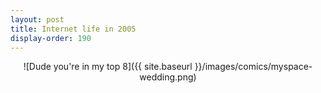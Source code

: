 ```yaml
---
layout: post
title: Internet life in 2005
display-order: 190
---
```


<div style="text-align:center" markdown="1">
![Dude you're in my top 8]({{ site.baseurl }}/images/comics/myspace-wedding.png)
</div>
